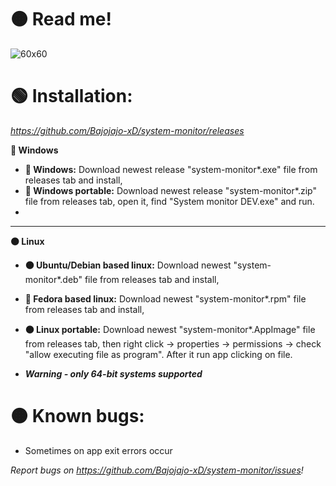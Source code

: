 # 🟠 Read me! 
   ![60x60](https://user-images.githubusercontent.com/81306360/116547403-1eab6380-a8f3-11eb-9b12-ee71a08ecc3c.png) 

# 🟢 Installation:
*https://github.com/Bajojajo-xD/system-monitor/releases*   

**🔵 Windows**

- **🔵 Windows:** Download newest release "system-monitor*.exe" file from releases tab and install,
- **🔵 Windows portable:** Download newest release "system-monitor*.zip" file from releases tab, open it, find "System monitor DEV.exe" and run.
- 
-----------

**🟠 Linux**

- **🟠 Ubuntu/Debian based linux:** Download newest "system-monitor*.deb" file from releases tab and install,
- **🧿 Fedora based linux:** Download newest "system-monitor*.rpm" file from releases tab and install,
- **🟠 Linux portable:** Download newest "system-monitor*.AppImage" file from releases tab, then right click -> properties -> permissions -> check "allow executing file as program". After it run app clicking on file.

- ***Warning - only 64-bit systems supported***

# 🟠 Known bugs:

- Sometimes on app exit errors occur

*Report bugs on https://github.com/Bajojajo-xD/system-monitor/issues!*
